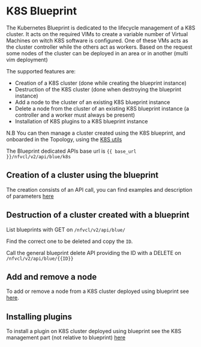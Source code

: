 # K8S Blueprint
The Kubernetes Blueprint is dedicated to the lifecycle management of a K8S cluster.
It acts on the required VIMs to create a variable number of Virtual Machines on witch K8S software is configured.
One of these VMs acts as the cluster controller while the others act as workers. Based on the request some nodes of the 
cluster can be deployed in an area or in another (multi vim deployment)

The supported features are:
- Creation of a K8S cluster (done while creating the blueprint instance)
- Destruction of the K8S cluster (done when destroying the blueprint instance)
- Add a node to the cluster of an existing K8S blueprint instance
- Delete a node from the cluster of an existing K8S blueprint instance (a controller and a worker must always be present)
- Installation of K8S plugins to a K8S blueprint instance

N.B
You can then manage a cluster created using the K8S blueprint, and onboarded in the Topology, using the [K8S utils](/kubernetes/k8s_man_index.rst)

The Blueprint dedicated APIs base url is `{{ base_url }}/nfvcl/v2/api/blue/k8s`

## Creation of a cluster using the blueprint
The creation consists of an API call, you can find examples and description of parameters [here](/blueprints/k8s/k8s_blue_creation.md)

## Destruction of a cluster created with a blueprint

List blueprints with GET on `/nfvcl/v2/api/blue/`

Find the correct one to be deleted and copy the `ID`.

Call the general blueprint delete API providing the ID with a DELETE on `/nfvcl/v2/api/blue/{{ID}}`

## Add and remove a node
To add or remove a node from a K8S cluster deployed using blueprint see [here](/blueprints/k8s/k8s_blue_add_del_node.md).

## Installing plugins
To install a plugin on K8S cluster deployed using blueprint see the K8S management part (not relative to blueprint) [here](/k8s/k8s_blue_plugin.md)
